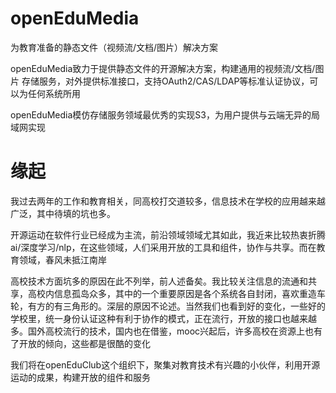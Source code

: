 # openEduMedia
为教育准备的静态文件（视频流/文档/图片）解决方案

openEduMedia致力于提供静态文件的开源解决方案，构建通用的视频流/文档/图片 存储服务，对外提供标准接口，支持OAuth2/CAS/LDAP等标准认证协议，可以为任何系统所用

openEduMedia模仿存储服务领域最优秀的实现S3，为用户提供与云端无异的局域网实现

# 缘起
我过去两年的工作和教育相关，同高校打交道较多，信息技术在学校的应用越来越广泛，其中待填的坑也多。

开源运动在软件行业已经成为主流，前沿领域领域尤其如此，我近来比较热衷折腾ai/深度学习/nlp，在这些领域，人们采用开放的工具和组件，协作与共享。而在教育领域，春风未抵江南岸

高校技术方面坑多的原因在此不列举，前人述备矣。我比较关注信息的流通和共享，高校内信息孤岛众多，其中的一个重要原因是各个系统各自封闭，喜欢重造车轮，有方的有三角形的。深层的原因不论述。当然我们也看到好的变化，一些好的学校里，统一身份认证这种有利于协作的模式，正在流行，开放的接口也越来越多。国外高校流行的技术，国内也在借鉴，mooc兴起后，许多高校在资源上也有了开放的倾向，这些都是很酷的变化

我们将在openEduClub这个组织下，聚集对教育技术有兴趣的小伙伴，利用开源运动的成果，构建开放的组件和服务
